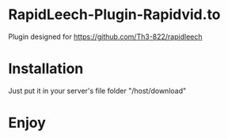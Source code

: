 # RapidLeech-Plugin-Rapidvid.to
Plugin designed for https://github.com/Th3-822/rapidleech
# Installation
Just put it in your server's file folder "<root>/host/download"
# Enjoy
